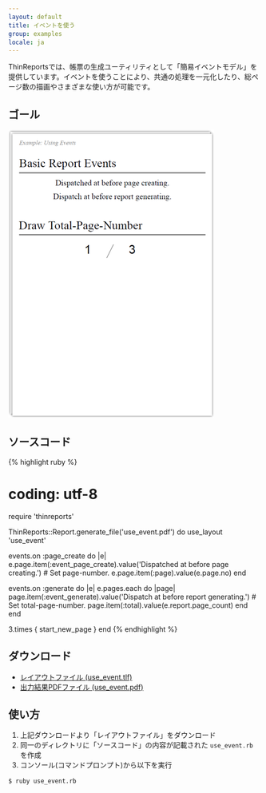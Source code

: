 ```yaml
---
layout: default
title: イベントを使う
group: examples
locale: ja
---
```


ThinReportsでは、帳票の生成ユーティリティとして「簡易イベントモデル」を提供しています。イベントを使うことにより、共通の処理を一元化したり、総ページ数の描画やさまざまな使い方が可能です。

## ゴール

![ゴール](images/use_event_001.png "ゴール")

## ソースコード

{% highlight ruby %}
# coding: utf-8

require 'thinreports'

ThinReports::Report.generate_file('use_event.pdf') do
  use_layout 'use_event'

  events.on :page_create do |e|
    e.page.item(:event_page_create).value('Dispatched at before page creating.')
    # Set page-number.
    e.page.item(:page).value(e.page.no)
  end

  events.on :generate do |e|
    e.pages.each do |page|
      page.item(:event_generate).value('Dispatch at before report generating.')
      # Set total-page-number.
      page.item(:total).value(e.report.page_count)
    end
  end

  3.times { start_new_page }
end
{% endhighlight %}

## ダウンロード

* [レイアウトファイル (use_event.tlf)](files/use_event.tlf)
* [出力結果PDFファイル (use_event.pdf)](files/use_event.pdf)

## 使い方

1. 上記ダウンロードより「レイアウトファイル」をダウンロード
2. 同一のディレクトリに「ソースコード」の内容が記載された `use_event.rb` を作成
3. コンソール(コマンドプロンプト)から以下を実行

~~~~
$ ruby use_event.rb
~~~~
